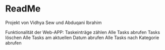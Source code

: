 # ReadMe

Projekt von Vidhya Sew und Abduqani Ibrahim

Funktionalität der Web-APP:
Taskeinträge zählen
Alle Tasks abrufen
Tasks löschen
Alle Tasks am aktuellen Datum abrufen
Alle Tasks nach Kategorie abrufen